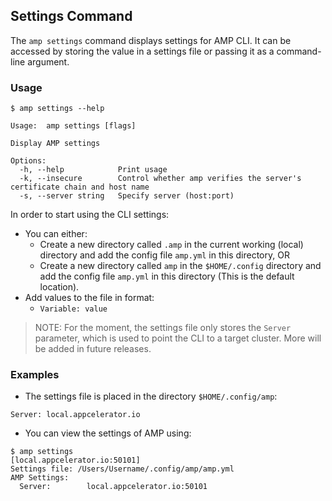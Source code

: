 ## Settings Command

The `amp settings` command displays settings for AMP CLI. It can be accessed by storing the value in a settings file or passing it as a command-line argument.

### Usage

```
$ amp settings --help

Usage:	amp settings [flags]

Display AMP settings

Options:
  -h, --help            Print usage
  -k, --insecure        Control whether amp verifies the server's certificate chain and host name
  -s, --server string   Specify server (host:port)
```

In order to start using the CLI settings:
- You can either:
  - Create a new directory called `.amp` in the current working (local) directory and add the config file `amp.yml` in this directory, OR
  - Create a new directory called `amp` in the `$HOME/.config` directory and add the config file `amp.yml` in this directory (This is the default location).
- Add values to the file in format:
  - `Variable: value`

> NOTE: For the moment, the settings file only stores the `Server` parameter,
which is used to point the CLI to a target cluster. More will be added in future releases.

### Examples

* The settings file is placed in the directory `$HOME/.config/amp`:
```
Server: local.appcelerator.io
```

* You can view the settings of AMP using:
```
$ amp settings
[local.appcelerator.io:50101]
Settings file: /Users/Username/.config/amp/amp.yml
AMP Settings:
  Server:        local.appcelerator.io:50101
```
